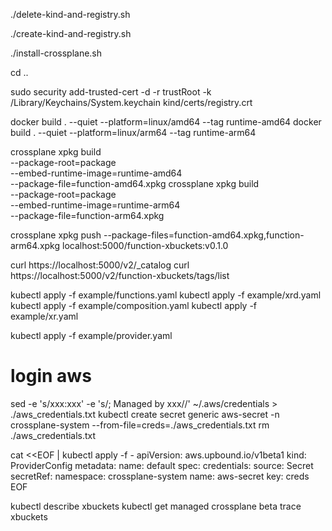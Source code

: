 ./delete-kind-and-registry.sh

./create-kind-and-registry.sh

./install-crossplane.sh

cd ..

sudo security add-trusted-cert -d -r trustRoot -k /Library/Keychains/System.keychain kind/certs/registry.crt

docker build . --quiet --platform=linux/amd64 --tag runtime-amd64
docker build . --quiet --platform=linux/arm64 --tag runtime-arm64

crossplane xpkg build \
    --package-root=package \
    --embed-runtime-image=runtime-amd64 \
    --package-file=function-amd64.xpkg
crossplane xpkg build \
    --package-root=package \
    --embed-runtime-image=runtime-arm64 \
    --package-file=function-arm64.xpkg

crossplane xpkg push --package-files=function-amd64.xpkg,function-arm64.xpkg localhost:5000/function-xbuckets:v0.1.0

curl https://localhost:5000/v2/_catalog
curl https://localhost:5000/v2/function-xbuckets/tags/list

kubectl apply -f example/functions.yaml
kubectl apply -f example/xrd.yaml
kubectl apply -f example/composition.yaml
kubectl apply -f example/xr.yaml

kubectl apply -f example/provider.yaml

# login aws

sed -e 's/xxx:xxx' -e 's/; Managed by xxx//' ~/.aws/credentials > ./aws_credentials.txt
kubectl create secret generic aws-secret -n crossplane-system --from-file=creds=./aws_credentials.txt
rm ./aws_credentials.txt

cat <<EOF | kubectl apply -f -
apiVersion: aws.upbound.io/v1beta1
kind: ProviderConfig
metadata:
  name: default
spec:
  credentials:
    source: Secret
    secretRef:
      namespace: crossplane-system
      name: aws-secret
      key: creds
EOF

kubectl describe xbuckets
kubectl get managed
crossplane beta trace xbuckets